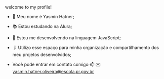 welcome to my profile!
- 🩷 Meu nome é Yasmin Hatner;
- 📚 Estou estudando na Alura;
- 🔎 Estou me desenvolvendo na linguagem JavaScript;
- 🖇️ Utilizo esse espaço para minha organização e compartilhamento dos meu projetos desenvolvidos;

- Você pode entrar em contato comigo 📫
 ✉️ yasmin.hatner.oliveira@escola.pr.gov.br
